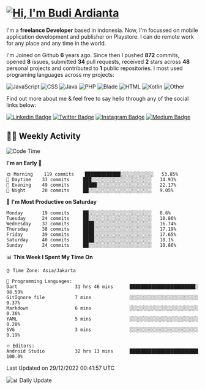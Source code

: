 # [![Hi, I'm Budi Ardianta](https://readme-typing-svg.herokuapp.com?size=24&vCenter=true&lines=%F0%9F%91%8B+Hi%2C+I'm+Budi+Ardianta+;%F0%9F%92%BB+Android+And+Web+Developer+)](https://git.io/typing-svg)

I'm a **freelance Developer** based in indonesia. Now, I'm focussed on mobile application development and publisher on Playstore. I can do remote work for any place and any time in the world.

I'm Joined on Github **6** years ago. Since then I pushed **872** commits, opened **8** issues, submitted **34** pull requests, received **2** stars across **48** personal projects and contributed to **1** public repositories.
I most used programing languages across my projects:

![JavaScript](https://img.shields.io/badge/-JavaScript-%23f1e05a?style=flat&logo=JavaScript&logoColor=white)
![CSS](https://img.shields.io/badge/-CSS-%23563d7c?style=flat&logo=CSS&logoColor=white)
![Java](https://img.shields.io/badge/-Java-%23b07219?style=flat&logo=Java&logoColor=white)
![PHP](https://img.shields.io/badge/-PHP-%234F5D95?style=flat&logo=PHP&logoColor=white)
![Blade](https://img.shields.io/badge/-Blade-%23f7523f?style=flat&logo=Blade&logoColor=white)
![HTML](https://img.shields.io/badge/-HTML-%23e34c26?style=flat&logo=HTML&logoColor=white)
![Kotlin](https://img.shields.io/badge/-Kotlin-%23A97BFF?style=flat&logo=Kotlin&logoColor=white)
![Other](https://img.shields.io/badge/-Other-%23ededed?style=flat&logo=Other&logoColor=white)

Find out more about me & feel free to say hello through any of the social links below:

[![Linkedin Badge](https://img.shields.io/badge/-budiardianata-blue?style=flat&logo=Linkedin&logoColor=white&link=https://www.linkedin.com/in/budiardianata/)](https://www.linkedin.com/in/budiardianata/)
[![Twitter Badge](https://img.shields.io/badge/-budiardianata-%231DA1F2.svg?style=flat&logo=twitter&logoColor=white&link=https://www.twitter.com/budiardianata)](https://www.linkedin.com/in/budiardianata/)
[![Instagram Badge](https://img.shields.io/badge/-budiardianata-purple?style=flat&logo=instagram&logoColor=white&link=https://instagram.com/budiardianata/)](https://instagram.com/budiardianata)
[![Medium Badge](https://img.shields.io/badge/-@budiardianata-%2312100E.svg?style=flat&logo=Medium&logoColor=white&link=https://medium.com/@budiardianata/)](https://medium.com/@budiardianata)

## 👨‍💻 Weekly Activity
<!--START_SECTION:waka-->
![Code Time](http://img.shields.io/badge/Code%20Time-1%2C339%20hrs%2025%20mins-blue)

**I'm an Early 🐤** 

```text
🌞 Morning    119 commits    █████████████░░░░░░░░░░░░   53.85% 
🌆 Daytime    33 commits     ███░░░░░░░░░░░░░░░░░░░░░░   14.93% 
🌃 Evening    49 commits     █████░░░░░░░░░░░░░░░░░░░░   22.17% 
🌙 Night      20 commits     ██░░░░░░░░░░░░░░░░░░░░░░░   9.05%

```
📅 **I'm Most Productive on Saturday** 

```text
Monday       19 commits     ██░░░░░░░░░░░░░░░░░░░░░░░   8.6% 
Tuesday      24 commits     ██░░░░░░░░░░░░░░░░░░░░░░░   10.86% 
Wednesday    37 commits     ████░░░░░░░░░░░░░░░░░░░░░   16.74% 
Thursday     38 commits     ████░░░░░░░░░░░░░░░░░░░░░   17.19% 
Friday       39 commits     ████░░░░░░░░░░░░░░░░░░░░░   17.65% 
Saturday     40 commits     ████░░░░░░░░░░░░░░░░░░░░░   18.1% 
Sunday       24 commits     ██░░░░░░░░░░░░░░░░░░░░░░░   10.86%

```


📊 **This Week I Spent My Time On** 

```text
⌚︎ Time Zone: Asia/Jakarta

💬 Programming Languages: 
Dart                     31 hrs 46 mins      ████████████████████████░   98.59% 
GitIgnore file           7 mins              ░░░░░░░░░░░░░░░░░░░░░░░░░   0.37% 
Markdown                 6 mins              ░░░░░░░░░░░░░░░░░░░░░░░░░   0.36% 
YAML                     5 mins              ░░░░░░░░░░░░░░░░░░░░░░░░░   0.28% 
SVG                      3 mins              ░░░░░░░░░░░░░░░░░░░░░░░░░   0.19%

🔥 Editors: 
Android Studio           32 hrs 13 mins      █████████████████████████   100.0%

```


 Last Updated on 29/12/2022 00:41:57 UTC
<!--END_SECTION:waka-->

![📊 Daily Update](https://github.com/budiardianata/budiardianata/actions/workflows/update-activity.yml/badge.svg)
